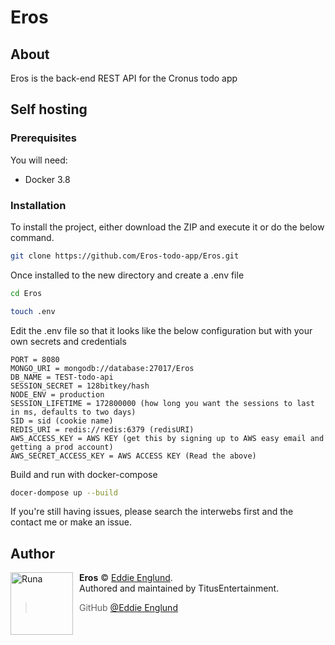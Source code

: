 # Eros

## About

Eros is the back-end REST API for the Cronus todo app

## Self hosting

### Prerequisites

You will need:

- Docker 3.8

### Installation

To install the project, either download the ZIP and execute it or do the below command.

```bash
git clone https://github.com/Eros-todo-app/Eros.git
```

Once installed to the new directory and create a .env file

```bash
cd Eros
```

```bash
touch .env
```

Edit the .env file so that it looks like the below configuration but with your own secrets and credentials

```env
PORT = 8080
MONGO_URI = mongodb://database:27017/Eros
DB_NAME = TEST-todo-api
SESSION_SECRET = 128bitkey/hash
NODE_ENV = production
SESSION_LIFETIME = 172800000 (how long you want the sessions to last in ms, defaults to two days)
SID = sid (cookie name)
REDIS_URI = redis://redis:6379 (redisURI)
AWS_ACCESS_KEY = AWS KEY (get this by signing up to AWS easy email and getting a prod account)
AWS_SECRET_ACCESS_KEY = AWS ACCESS KEY (Read the above)
```

Build and run with docker-compose

```bash
docer-dompose up --build
```

If you're still having issues, please search the interwebs first and the contact me or make an issue.

## Author

<img src="https://avatars2.githubusercontent.com/u/16852656?s=460&u=b2e5e45840f706b31bc5d4d1acacb4302f3496aa&v=4" width="100" height="100" align="left" style="float: left; margin: 0 10px 0 0;" alt="Runa" >

**Eros** © [Eddie Englund](https://github.com/TitusEntertainment).  
Authored and maintained by TitusEntertainment.

> GitHub [@Eddie Englund](https://github.com/TitusEntertainment)
